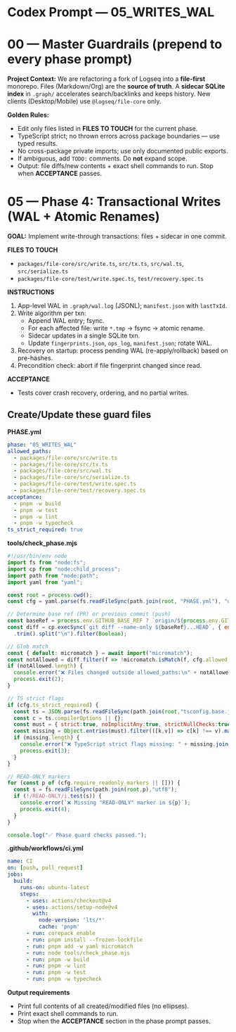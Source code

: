 # Codex Prompt — 05_WRITES_WAL

# 00 — Master Guardrails (prepend to every phase prompt)

**Project Context:** We are refactoring a fork of Logseq into a **file-first** monorepo. Files (Markdown/Org) are the **source of truth**. A **sidecar SQLite index** in `.graph/` accelerates search/backlinks and keeps history. New clients (Desktop/Mobile) use `@logseq/file-core` only.

**Golden Rules:**
- Edit only files listed in **FILES TO TOUCH** for the current phase.
- TypeScript strict; no thrown errors across package boundaries — use typed results.
- No cross-package private imports; use only documented public exports.
- If ambiguous, add `TODO:` comments. Do **not** expand scope.
- Output: file diffs/new contents + exact shell commands to run. Stop when **ACCEPTANCE** passes.


# 05 — Phase 4: Transactional Writes (WAL + Atomic Renames)

**GOAL:** Implement write-through transactions: files + sidecar in one commit.

**FILES TO TOUCH**
- `packages/file-core/src/write.ts`, `src/tx.ts`, `src/wal.ts`, `src/serialize.ts`
- `packages/file-core/test/write.spec.ts`, `test/recovery.spec.ts`

**INSTRUCTIONS**
1) App-level WAL in `.graph/wal.log` (JSONL); `manifest.json` with `lastTxId`.
2) Write algorithm per txn:
   - Append WAL entry; fsync.
   - For each affected file: write `*.tmp` → fsync → atomic rename.
   - Sidecar updates in a single SQLite txn.
   - Update `fingerprints.json`, `ops_log`, `manifest.json`; rotate WAL.
3) Recovery on startup: process pending WAL (re-apply/rollback) based on pre-hashes.
4) Precondition check: abort if file fingerprint changed since read.

**ACCEPTANCE**
- Tests cover crash recovery, ordering, and no partial writes.


## Create/Update these guard files

**PHASE.yml**
```yaml
phase: "05_WRITES_WAL"
allowed_paths:
  - packages/file-core/src/write.ts
  - packages/file-core/src/tx.ts
  - packages/file-core/src/wal.ts
  - packages/file-core/src/serialize.ts
  - packages/file-core/test/write.spec.ts
  - packages/file-core/test/recovery.spec.ts
acceptance:
  - pnpm -w build
  - pnpm -w test
  - pnpm -w lint
  - pnpm -w typecheck
ts_strict_required: true
```

**tools/check_phase.mjs**
```js
#!/usr/bin/env node
import fs from "node:fs";
import cp from "node:child_process";
import path from "node:path";
import yaml from "yaml";

const root = process.cwd();
const cfg = yaml.parse(fs.readFileSync(path.join(root, "PHASE.yml"), "utf8"));

// Determine base ref (PR) or previous commit (push)
const baseRef = process.env.GITHUB_BASE_REF ? `origin/${process.env.GITHUB_BASE_REF}` : "HEAD~1";
const diff = cp.execSync(`git diff --name-only ${baseRef}...HEAD`, { encoding: "utf8" })
  .trim().split("\n").filter(Boolean);

// Glob match
const { default: micromatch } = await import("micromatch");
const notAllowed = diff.filter(f => !micromatch.isMatch(f, cfg.allowed_paths || []));
if (notAllowed.length) {
  console.error("❌ Files changed outside allowed_paths:\n" + notAllowed.map(s=>" - "+s).join("\n"));
  process.exit(2);
}

// TS strict flags
if (cfg.ts_strict_required) {
  const ts = JSON.parse(fs.readFileSync(path.join(root,"tsconfig.base.json"),"utf8"));
  const c = ts.compilerOptions || {};
  const must = { strict:true, noImplicitAny:true, strictNullChecks:true };
  const missing = Object.entries(must).filter(([k,v]) => c[k] !== v).map(([k])=>k);
  if (missing.length) {
    console.error("❌ TypeScript strict flags missing: " + missing.join(", "));
    process.exit(3);
  }
}

// READ-ONLY markers
for (const p of (cfg.require_readonly_markers || [])) {
  const s = fs.readFileSync(path.join(root,p),"utf8");
  if (!/READ-ONLY/i.test(s)) {
    console.error(`❌ Missing "READ-ONLY" marker in ${p}`);
    process.exit(4);
  }
}

console.log("✅ Phase guard checks passed.");
```

**.github/workflows/ci.yml**
```yaml
name: CI
on: [push, pull_request]
jobs:
  build:
    runs-on: ubuntu-latest
    steps:
      - uses: actions/checkout@v4
      - uses: actions/setup-node@v4
        with:
          node-version: 'lts/*'
          cache: 'pnpm'
      - run: corepack enable
      - run: pnpm install --frozen-lockfile
      - run: pnpm add -w yaml micromatch
      - run: node tools/check_phase.mjs
      - run: pnpm -w build
      - run: pnpm -w lint
      - run: pnpm -w test
      - run: pnpm -w typecheck
```

**Output requirements**
- Print full contents of all created/modified files (no ellipses).
- Print exact shell commands to run.
- Stop when the **ACCEPTANCE** section in the phase prompt passes.
